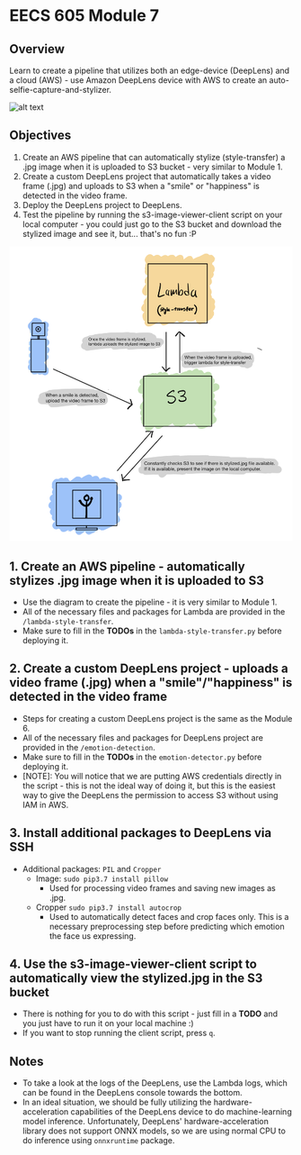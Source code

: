 # EECS 605 Module 7

## Overview
Learn to create a pipeline that utilizes both an edge-device (DeepLens) and a cloud (AWS) - use Amazon DeepLens device with AWS to create an auto-selfie-capture-and-stylizer.

![alt text](./instructions-image-assets/selfie-capture-and-stylizer-demo.png)

## Objectives
1. Create an AWS pipeline that can automatically stylize (style-transfer) a .jpg image when it is uploaded to S3 bucket - very similar to Module 1.
2. Create a custom DeepLens project that automatically takes a video frame (.jpg) and uploads to S3 when a "smile" or "happiness" is detected in the video frame.
3. Deploy the DeepLens project to DeepLens.
4. Test the pipeline by running the s3-image-viewer-client script on your local computer - you could just go to the S3 bucket and download the stylized image and see it, but... that's no fun :P

![alt text](./instructions-image-assets/module-7-overview.jpg)

## 1. Create an AWS pipeline - automatically stylizes .jpg image when it is uploaded to S3
* Use the diagram to create the pipeline - it is very similar to Module 1.
* All of the necessary files and packages for Lambda are provided in the `/lambda-style-transfer`.
* Make sure to fill in the **TODOs** in the `lambda-style-transfer.py` before deploying it.

## 2. Create a custom DeepLens project - uploads a video frame (.jpg) when a "smile"/"happiness" is detected in the video frame
* Steps for creating a custom DeepLens project is the same as the Module 6.
* All of the necessary files and packages for DeepLens project are provided in the `/emotion-detection`.
* Make sure to fill in the **TODOs** in the `emotion-detector.py` before deploying it.
* [NOTE]: You will notice that we are putting AWS credentials directly in the script - this is not the ideal way of doing it, but this is the easiest way to give the DeepLens the permission to access S3 without using IAM in AWS.

## 3. Install additional packages to DeepLens via SSH
* Additional packages: `PIL` and `Cropper`
  - Image: `sudo pip3.7 install pillow`
    - Used for processing video frames and saving new images as .jpg.
  - Cropper `sudo pip3.7 install autocrop`
    - Used to automatically detect faces and crop faces only. This is a necessary preprocessing step before predicting which emotion the face us expressing.

## 4. Use the s3-image-viewer-client script to automatically view the stylized.jpg in the S3 bucket
* There is nothing for you to do with this script - just fill in a **TODO** and you just have to run it on your local machine :)
* If you want to stop running the client script, press `q`.

## Notes
* To take a look at the logs of the DeepLens, use the Lambda logs, which can be found in the DeepLens console towards the bottom.
* In an ideal situation, we should be fully utilizing the hardware-acceleration capabilities of the DeepLens device to do machine-learning model inference. Unfortunately, DeepLens' hardware-acceleration library does not support ONNX models, so we are using normal CPU to do inference using `onnxruntime` package.
